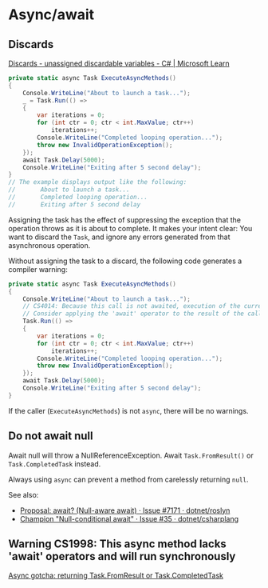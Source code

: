 # Async/await
## Discards
[Discards - unassigned discardable variables - C# | Microsoft Learn](https://learn.microsoft.com/en-us/dotnet/csharp/fundamentals/functional/discards#a-standalone-discard)

```csharp
private static async Task ExecuteAsyncMethods()
{
    Console.WriteLine("About to launch a task...");
    _ = Task.Run(() =>
    {
        var iterations = 0;
        for (int ctr = 0; ctr < int.MaxValue; ctr++)
            iterations++;
        Console.WriteLine("Completed looping operation...");
        throw new InvalidOperationException();
    });
    await Task.Delay(5000);
    Console.WriteLine("Exiting after 5 second delay");
}
// The example displays output like the following:
//       About to launch a task...
//       Completed looping operation...
//       Exiting after 5 second delay
```
Assigning the task has the effect of suppressing the exception that the operation throws as it is about to complete. It makes your intent clear: You want to discard the `Task`, and ignore any errors generated from that asynchronous operation.

Without assigning the task to a discard, the following code generates a compiler warning:
```csharp
private static async Task ExecuteAsyncMethods()
{
    Console.WriteLine("About to launch a task...");
    // CS4014: Because this call is not awaited, execution of the current method continues before the call is completed.
    // Consider applying the 'await' operator to the result of the call.
    Task.Run(() =>
    {
        var iterations = 0;
        for (int ctr = 0; ctr < int.MaxValue; ctr++)
            iterations++;
        Console.WriteLine("Completed looping operation...");
        throw new InvalidOperationException();
    });
    await Task.Delay(5000);
    Console.WriteLine("Exiting after 5 second delay");
}
```
If the caller (`ExecuteAsyncMethods`) is not `async`, there will be no warnings.

## Do not await null
Await null will throw a NullReferenceException. Await `Task.FromResult()` or `Task.CompletedTask` instead.

Always using `async` can prevent a method from carelessly returning `null`.

See also:
- [Proposal: await? (Null-aware await) · Issue #7171 · dotnet/roslyn](https://github.com/dotnet/roslyn/issues/7171)
- [Champion "Null-conditional await" · Issue #35 · dotnet/csharplang](https://github.com/dotnet/csharplang/issues/35)

## Warning CS1998: This async method lacks 'await' operators and will run synchronously
[Async gotcha: returning Task.FromResult or Task.CompletedTask](https://dev.to/asik/dont-return-taskfromresult-or-taskcompletedtask-4gcp)